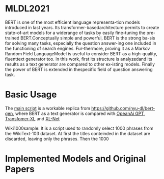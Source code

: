 # MLDL2021

BERT is one of the most efficient language representa-tion models introduced in last years. Its transformer-basedarchitecture permits to create state-of-art models for a widerange of tasks by easily fine-tuning the pre-trained BERT.Conceptually simple and powerful, BERT is the strong ba-sis for solving many tasks, especially the question answer-ing one included in the functioning of search engines. Fur-thermore, proving it as a Markov Random Field LanguageModel is useful to consider BERT as a high-quality, fluenttext generator too. In this work, first its structure is analyzedand its results as a text generator are compared to other ex-isting models. Finally the power of BERT is extended in thespecific field of question answering task.

# Basic Usage

The [main script](https://github.com/annalisad98/MLDL2021/blob/main/MLDLproject.ipynb) is a workable replica from https://github.com/nyu-dl/bert-gen, where BERT as a text generator is compared with [OpeanAi GPT](https://github.com/huggingface/pytorch-openai-transformer-lm/tree/d848a49f718b75287e1bd0364803c41c6b1deef5), [Transfomer-XL](https://github.com/huggingface/transformers/tree/master/src/transformers/models/transfo_xl) and [XL-Net](https://github.com/huggingface/transformers/tree/master/src/transformers/models/xlnet) 
 



Wiki1000sample:
It is a script used to randomly select 1000 phrases from the WikiText-103 dataset. 
At first the titles conteinded in the dataset are discarded, leaving only the phrases. Then the 1000 

# Implemented Models and Original Papers
